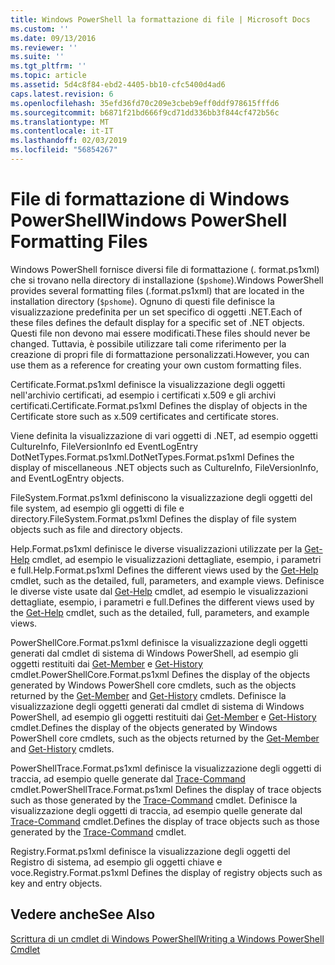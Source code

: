 ```yaml
---
title: Windows PowerShell la formattazione di file | Microsoft Docs
ms.custom: ''
ms.date: 09/13/2016
ms.reviewer: ''
ms.suite: ''
ms.tgt_pltfrm: ''
ms.topic: article
ms.assetid: 5d4c8f84-ebd2-4405-bb10-cfc5400d4ad6
caps.latest.revision: 6
ms.openlocfilehash: 35efd36fd70c209e3cbeb9eff0ddf978615fffd6
ms.sourcegitcommit: b6871f21bd666f9cd71dd336bb3f844cf472b56c
ms.translationtype: MT
ms.contentlocale: it-IT
ms.lasthandoff: 02/03/2019
ms.locfileid: "56854267"
---
```

# <a name="windows-powershell-formatting-files"></a><span data-ttu-id="37348-102">File di formattazione di Windows PowerShell</span><span class="sxs-lookup"><span data-stu-id="37348-102">Windows PowerShell Formatting Files</span></span>

<span data-ttu-id="37348-103">Windows PowerShell fornisce diversi file di formattazione (. format.ps1xml) che si trovano nella directory di installazione (`$pshome`).</span><span class="sxs-lookup"><span data-stu-id="37348-103">Windows PowerShell provides several formatting files (.format.ps1xml) that are located in the installation directory (`$pshome`).</span></span> <span data-ttu-id="37348-104">Ognuno di questi file definisce la visualizzazione predefinita per un set specifico di oggetti .NET.</span><span class="sxs-lookup"><span data-stu-id="37348-104">Each of these files defines the default display for a specific set of .NET objects.</span></span> <span data-ttu-id="37348-105">Questi file non devono mai essere modificati.</span><span class="sxs-lookup"><span data-stu-id="37348-105">These files should never be changed.</span></span> <span data-ttu-id="37348-106">Tuttavia, è possibile utilizzare tali come riferimento per la creazione di propri file di formattazione personalizzati.</span><span class="sxs-lookup"><span data-stu-id="37348-106">However, you can use them as a reference for creating your own custom formatting files.</span></span>

<span data-ttu-id="37348-107">Certificate.Format.ps1xml definisce la visualizzazione degli oggetti nell'archivio certificati, ad esempio i certificati x.509 e gli archivi certificati.</span><span class="sxs-lookup"><span data-stu-id="37348-107">Certificate.Format.ps1xml Defines the display of objects in the Certificate store such as x.509 certificates and certificate stores.</span></span>

<span data-ttu-id="37348-108">Viene definita la visualizzazione di vari oggetti di .NET, ad esempio oggetti CultureInfo, FileVersionInfo ed EventLogEntry DotNetTypes.Format.ps1xml.</span><span class="sxs-lookup"><span data-stu-id="37348-108">DotNetTypes.Format.ps1xml Defines the display of miscellaneous .NET objects such as CultureInfo, FileVersionInfo, and EventLogEntry objects.</span></span>

<span data-ttu-id="37348-109">FileSystem.Format.ps1xml definiscono la visualizzazione degli oggetti del file system, ad esempio gli oggetti di file e directory.</span><span class="sxs-lookup"><span data-stu-id="37348-109">FileSystem.Format.ps1xml Defines the display of file system objects such as file and directory objects.</span></span>

<span data-ttu-id="37348-110">Help.Format.ps1xml definisce le diverse visualizzazioni utilizzate per la [Get-Help](/powershell/module/Microsoft.PowerShell.Core/Get-Help) cmdlet, ad esempio le visualizzazioni dettagliate, esempio, i parametri e full.</span><span class="sxs-lookup"><span data-stu-id="37348-110">Help.Format.ps1xml Defines the different views used by the [Get-Help](/powershell/module/Microsoft.PowerShell.Core/Get-Help) cmdlet, such as the detailed, full, parameters, and example views.</span></span>
<span data-ttu-id="37348-111">Definisce le diverse viste usate dal [Get-Help](/powershell/module/Microsoft.PowerShell.Core/Get-Help) cmdlet, ad esempio le visualizzazioni dettagliate, esempio, i parametri e full.</span><span class="sxs-lookup"><span data-stu-id="37348-111">Defines the different views used by the [Get-Help](/powershell/module/Microsoft.PowerShell.Core/Get-Help) cmdlet, such as the detailed, full, parameters, and example views.</span></span>

<span data-ttu-id="37348-112">PowerShellCore.Format.ps1xml definisce la visualizzazione degli oggetti generati dal cmdlet di sistema di Windows PowerShell, ad esempio gli oggetti restituiti dai [Get-Member](/powershell/module/Microsoft.PowerShell.Utility/Get-Member) e [Get-History](/powershell/module/Microsoft.PowerShell.Core/Get-History) cmdlet.</span><span class="sxs-lookup"><span data-stu-id="37348-112">PowerShellCore.Format.ps1xml Defines the display of the objects generated by Windows PowerShell core cmdlets, such as the objects returned by the [Get-Member](/powershell/module/Microsoft.PowerShell.Utility/Get-Member) and [Get-History](/powershell/module/Microsoft.PowerShell.Core/Get-History) cmdlets.</span></span>
<span data-ttu-id="37348-113">Definisce la visualizzazione degli oggetti generati dal cmdlet di sistema di Windows PowerShell, ad esempio gli oggetti restituiti dai [Get-Member](/powershell/module/Microsoft.PowerShell.Utility/Get-Member) e [Get-History](/powershell/module/Microsoft.PowerShell.Core/Get-History) cmdlet.</span><span class="sxs-lookup"><span data-stu-id="37348-113">Defines the display of the objects generated by Windows PowerShell core cmdlets, such as the objects returned by the [Get-Member](/powershell/module/Microsoft.PowerShell.Utility/Get-Member) and [Get-History](/powershell/module/Microsoft.PowerShell.Core/Get-History) cmdlets.</span></span>

<span data-ttu-id="37348-114">PowerShellTrace.Format.ps1xml definisce la visualizzazione degli oggetti di traccia, ad esempio quelle generate dal [Trace-Command](/powershell/module/Microsoft.PowerShell.Utility/Trace-Command) cmdlet.</span><span class="sxs-lookup"><span data-stu-id="37348-114">PowerShellTrace.Format.ps1xml Defines the display of trace objects such as those generated by the [Trace-Command](/powershell/module/Microsoft.PowerShell.Utility/Trace-Command) cmdlet.</span></span>
<span data-ttu-id="37348-115">Definisce la visualizzazione degli oggetti di traccia, ad esempio quelle generate dal [Trace-Command](/powershell/module/Microsoft.PowerShell.Utility/Trace-Command) cmdlet.</span><span class="sxs-lookup"><span data-stu-id="37348-115">Defines the display of trace objects such as those generated by the [Trace-Command](/powershell/module/Microsoft.PowerShell.Utility/Trace-Command) cmdlet.</span></span>

<span data-ttu-id="37348-116">Registry.Format.ps1xml definisce la visualizzazione degli oggetti del Registro di sistema, ad esempio gli oggetti chiave e voce.</span><span class="sxs-lookup"><span data-stu-id="37348-116">Registry.Format.ps1xml Defines the display of registry objects such as key and entry objects.</span></span>

## <a name="see-also"></a><span data-ttu-id="37348-117">Vedere anche</span><span class="sxs-lookup"><span data-stu-id="37348-117">See Also</span></span>

[<span data-ttu-id="37348-118">Scrittura di un cmdlet di Windows PowerShell</span><span class="sxs-lookup"><span data-stu-id="37348-118">Writing a Windows PowerShell Cmdlet</span></span>](../cmdlet/writing-a-windows-powershell-cmdlet.md)
